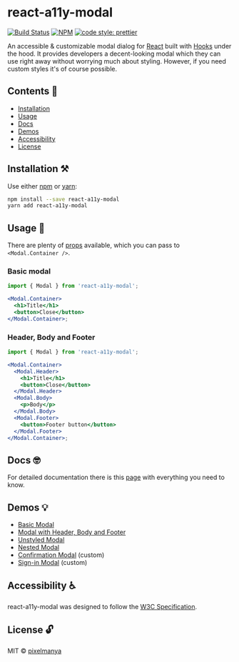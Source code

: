 # react-a11y-modal

[![Build Status](https://travis-ci.com/pixelmanya/react-a11y-modal.svg?branch=master)](https://travis-ci.com/pixelmanya/react-a11y-modal) [![NPM](https://img.shields.io/npm/v/react-a11y-modal.svg)](https://www.npmjs.com/package/react-a11y-modal) [![code style: prettier](https://img.shields.io/badge/code_style-prettier-ff69b4.svg?style=flat-square)](https://github.com/prettier/prettier)

An accessible & customizable modal dialog for [React](https://reactjs.org) built with [Hooks](https://reactjs.org/docs/hooks-intro.html) under the hood. It provides developers a decent-looking modal which they can use right away without worrying much about styling. However, if you need custom styles it's of course possible.

## Contents 📖

- [Installation](#installation-)
- [Usage](#usage-)
- [Docs](#docs-)
- [Demos](#demos-)
- [Accessibility](#accessibility-)
- [License](#license-)

## Installation ⚒

Use either [npm](https://npmjs.org/) or [yarn](https://yarnpkg.com):

```bash
npm install --save react-a11y-modal
yarn add react-a11y-modal

```

## Usage 🤔

There are plenty of [props](https://pixelmanya.github.io/react-a11y-modal/#props) available, which you can pass to `<Modal.Container />`.

### Basic modal

```jsx
import { Modal } from 'react-a11y-modal';

<Modal.Container>
  <h1>Title</h1>
  <button>Close</button>
</Modal.Container>;
```

### Header, Body and Footer

```jsx
import { Modal } from 'react-a11y-modal';

<Modal.Container>
  <Modal.Header>
    <h1>Title</h1>
    <button>Close</button>
  </Modal.Header>
  <Modal.Body>
    <p>Body</p>
  </Modal.Body>
  <Modal.Footer>
    <button>Footer button</button>
  </Modal.Footer>
</Modal.Container>;
```

## Docs 🤓

For detailed documentation there is this [page](https://pixelmanya.github.io/react-a11y-modal) with everything you need to know.

## Demos 💡

- [Basic Modal](https://pixelmanya.github.io/react-a11y-modal/#basic-modal)
- [Modal with Header, Body and Footer](https://pixelmanya.github.io/react-a11y-modal/#with-header-body-and-footer)
- [Unstyled Modal](https://pixelmanya.github.io/react-a11y-modal/#unstyled-modal)
- [Nested Modal](https://pixelmanya.github.io/react-a11y-modal/#nested-modal)
- [Confirmation Modal](https://pixelmanya.github.io/react-a11y-modal/#confirmation-modal) (custom)
- [Sign-in Modal](https://pixelmanya.github.io/react-a11y-modal/#sign-in-modal) (custom)

## Accessibility ♿️

react-a11y-modal was designed to follow the [W3C Specification](https://www.w3.org/TR/wai-aria-practices/#dialog_modal).

## License 🔓

MIT © [pixelmanya](https://github.com/pixelmanya)
